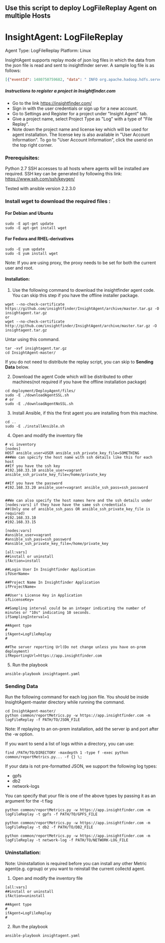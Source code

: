 ## Use this script to deploy LogFileReplay Agent on multiple Hosts
# InsightAgent: LogFileReplay
Agent Type: LogFileReplay
Platform: Linux

InsightAgent supports replay mode of json log files in which the data from the json file is read and sent to insightfinder server. A sample log file is as follows:

```json
[{"eventId": 1480750759682, "data": " INFO org.apache.hadoop.hdfs.server.namenode.TransferFsImage: Downloaded file fsimage.ckpt_0000000000000000020 size 120 bytes.\n", "tag": "hadoop"}, {"eventId": 1480750759725, "data": " INFO org.apache.hadoop.hdfs.server.namenode.NNStorageRetentionManager: Going to retain 2 images with txid >= 18\n", "tag": "hadoop"}, {"eventId": 1480754359850, "data": " INFO org.apache.hadoop.hdfs.server.namenode.FSNamesystem: Roll Edit Log from 127.0.0.1\n", "tag": "hadoop"}]
```

##### Instructions to register a project in Insightfinder.com
- Go to the link https://insightfinder.com/
- Sign in with the user credentials or sign up for a new account.
- Go to Settings and Register for a project under "Insight Agent" tab.
- Give a project name, select Project Type as "Log" with a type of "File Replay".
- Note down the project name and license key which will be used for agent installation. The license key is also available in "User Account Information". To go to "User Account Information", click the userid on the top right corner.

### Prerequisites:
Python 2.7
SSH accesses to all hosts where agents will be installed are required. SSH key can be generated by following this link:
https://www.ssh.com/ssh/keygen/

Tested with ansible version 2.2.3.0

### Install wget to download the required files :
#### For Debian and Ubuntu
```
sudo -E apt-get update
sudo -E apt-get install wget
```
#### For Fedora and RHEL-derivatives
```
sudo -E yum update
sudo -E yum install wget
```
Note: If you are using proxy, the proxy needs to be set for both the current user and root.

#### Installation:
1) Use the following command to download the insightfinder agent code. You can skip this step if you have the offline installer package.
```
wget --no-check-certificate https://github.com/insightfinder/InsightAgent/archive/master.tar.gz -O insightagent.tar.gz
or
wget --no-check-certificate http://github.com/insightfinder/InsightAgent/archive/master.tar.gz -O insightagent.tar.gz
```

Untar using this command.
```
tar -xvf insightagent.tar.gz
cd InsightAgent-master/
```

If you do not need to distribute the replay script, you can skip to **Sending Data** below.

2) Download the agent Code which will be distributed to other machines(not required if you have the offline installation package)
```
cd deployment/DeployAgent/files/
sudo -E ./downloadAgentSSL.sh
# or
sudo -E ./downloadAgentNoSSL.sh
```

3) Install Ansible, if this the first agent you are installing from this machine.
```
cd ..
sudo -E ./installAnsible.sh
```

4) Open and modify the inventory file
```
# vi inventory
[nodes]
HOST ansible_user=USER ansible_ssh_private_key_file=SOMETHING
###We can specify the host name with ssh details like this for each host
##If you have the ssh key
#192.168.33.10 ansible_user=vagrant ansible_ssh_private_key_file=/home/private_key

##If you have the password
#192.168.33.20 ansible_user=vagrant ansible_ssh_pass=ssh_password


##We can also specify the host names here and the ssh details under [nodes:vars] if they have have the same ssh credentials
##(Only one of ansible_ssh_pass OR ansible_ssh_private_key_file is required)
#192.168.33.10
#192.168.33.15

[nodes:vars]
#ansible_user=vagrant
#ansible_ssh_pass=ssh_password
#ansible_ssh_private_key_file=/home/private_key

[all:vars]
##install or uninstall
ifAction=install

##Login User In Insightfinder Application
ifUserName=

##Project Name In Insightfinder Application
ifProjectName=

##User's License Key in Application
ifLicenseKey=

##Sampling interval could be an integer indicating the number of minutes or "10s" indicating 10 seconds.
ifSamplingInterval=1

##Agent type
#
ifAgent=LogFileReplay
#

##The server reporting Url(Do not change unless you have on-prem deployment)
ifReportingUrl=https://app.insightfinder.com
```

5) Run the playbook
```
ansible-playbook insightagent.yaml
```

### Sending Data
Run the following command for each log json file. You should be inside InsightAgent-master directory while running the command.
```
cd InsightAgent-master/
python common/reportMetrics.py -w https://app.insightfinder.com -m logFileReplay -f PATH/TO/JSON_FILE
```
Note: If replaying to an on-prem installation, add the server ip and port after the -w option.

If you want to send a list of logs within a directory, you can use:
```
find /PATH/TO/DIRECTORY -maxdepth 1 -type f -exec python common/reportMetrics.py... -f {} \;
```

If your data is not pre-formatted JSON, we support the following log types:
* gpfs
* db2
* network-logs

You can specify that your file is one of the above types by passing it as an argument for the -t flag
```
python common/reportMetrics.py -w https://app.insightfinder.com -m logFileReplay -t gpfs -f PATH/TO/GPFS_FILE

python common/reportMetrics.py -w https://app.insightfinder.com -m logFileReplay -t db2 -f PATH/TO/DB2_FILE

python common/reportMetrics.py -w https://app.insightfinder.com -m logFileReplay -t network-log -f PATH/TO/NETWORK-LOG_FILE
```

### Uninstallation:
Note: Uninstallation is required before you can install any other Metric agent(e.g. cgroup) or you want to reinstall the current collectd agent.

1) Open and modify the inventory file
```
[all:vars]
##install or uninstall
ifAction=uninstall
```

```
##Agent type
#
ifAgent=LogFileReplay
#
```

2) Run the playbook
```
ansible-playbook insightagent.yaml
```
